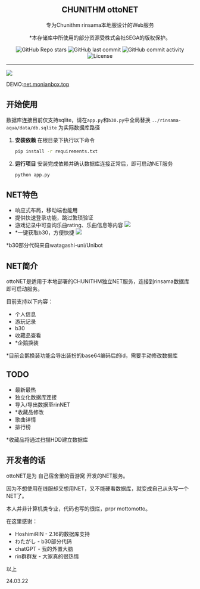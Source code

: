<p align="center">
 <h2 align="center">CHUNITHM ottoNET</h2>
 <p align="center">专为Chunithm rinsama本地服设计的Web服务</p>
 <p align="center">*本存储库中所使用的部分资源受株式会社SEGA的版权保护。</p>
 <p align="center">
    <img alt="GitHub Repo stars" src="https://img.shields.io/github/stars/MonianHello/ottoNET">
    <img alt="GitHub last commit" src="https://img.shields.io/github/last-commit/MonianHello/ottoNET">
    <img alt="GitHub commit activity" src="https://img.shields.io/github/commit-activity/t/MonianHello/ottoNET">
	<img alt="License" src="https://img.shields.io/badge/license-AGPL--3.0-blue">
 </p>
</p>

---

![](http://monianhello.top/wp-content/uploads/2024/03/Snipaste_2024-03-24_17-00-45.png)

DEMO:[net.monianbox.top](http://net.monianbox.top)

## 开始使用

数据库连接目前仅支持sqlite，请在`app.py`和`b30.py`中全局替换 `../rinsama-aqua/data/db.sqlite` 为实际数据库路径

1. **安装依赖** 在根目录下执行以下命令

   ```bash
   pip install -r requirements.txt
   ```
2. **运行项目** 安装完成依赖并确认数据库连接正常后，即可启动NET服务

   ```bash
   python app.py
   ```

## NET特色

- 响应式布局，移动端也能用
- 提供快速登录功能，跳过繁琐验证
- 游戏记录中可查询乐曲rating、乐曲信息等内容
  ![](http://monianhello.top/wp-content/uploads/2024/03/Snipaste_2024-03-24_17-04-06.png)
- *一键获取b30，方便快捷
  ![](http://monianhello.top/wp-content/uploads/2024/03/d4735e3a265e16eee03f59718b9b5d03019c07d8b6c51f90da3a666eec13ab35b30.jpg)

*b30部分代码来自watagashi-uni/Unibot

## NET简介

ottoNET是适用于本地部署的CHUNITHM独立NET服务，连接到rinsama数据库即可启动服务。

目前支持以下内容：

- 个人信息
- 游玩记录
- b30
- 收藏品查看
- *企鹅换装

*目前企鹅换装功能会导出装扮的base64编码后的id，需要手动修改数据库

## TODO

- 最新最热
- 独立化数据库连接
- 导入/导出数据至rinNET
- *收藏品修改
- 歌曲详情
- 排行榜

*收藏品将通过扫描HDD建立数据库

## 开发者的话

ottoNET是为 自己宿舍里的音游窝 开发的NET服务。

因为不想使用在线服却又想用NET，又不能硬看数据库，就变成自己从头写一个NET了。

本人并非计算机类专业，代码也写的很烂，prpr mottomotto。

在这里感谢：

- HoshimiRIN - 2.16的数据库支持
- わたがし - b30部分代码
- chatGPT - 我的外置大脑
- rin群群友 - 大家真的很热情

以上

24.03.22
